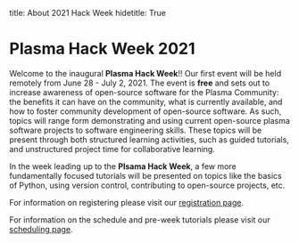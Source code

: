 title: About 2021 Hack Week
hidetitle: True

# Plasma Hack Week 2021

Welcome to the inaugural **Plasma Hack Week**!!  Our first event will be held 
remotely from June 28 - July 2, 2021.  The event is **free** and sets out to 
increase awareness of open-source software for the Plasma Community:
the benefits it can have on the community, what is currently available, and
how to foster community development of open-source software.  As such, topics will
range form demonstrating and using current open-source plasma software projects
to software engineering skills.  These topics will be present through both
structured learning activities, such as guided tutorials, and unstructured project
time for collaborative learning.

In the week leading up to the **Plsama Hack Week**, a few more fundamentally
focused tutorials will be presented on topics like the basics of Python, using 
version control, contributing to open-source projects, etc.

For information on registering please visit our 
[registration page](../registration).

For information on the schedule and pre-week tutorials please visit our
[scheduling page](../schedule).
